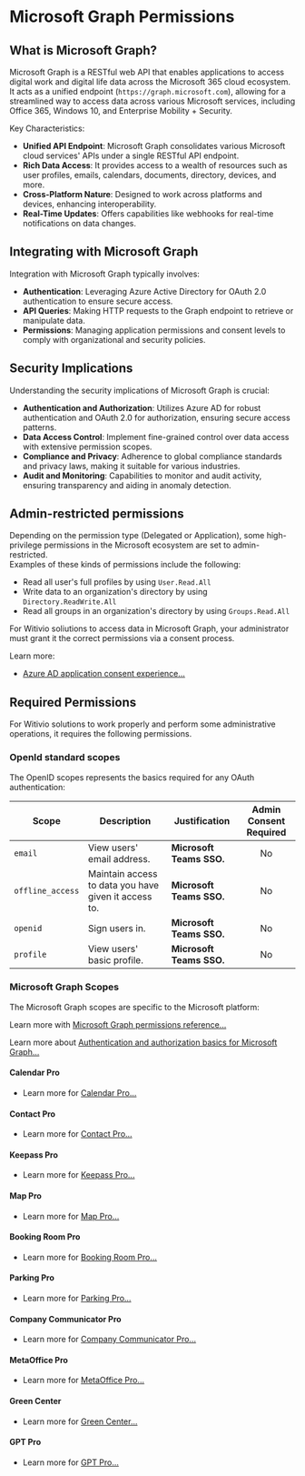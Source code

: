 # Microsoft Graph Permissions

## What is Microsoft Graph?

Microsoft Graph is a RESTful web API that enables applications to access digital work and digital life data across the Microsoft 365 cloud ecosystem. It acts as a unified endpoint (`https://graph.microsoft.com`), allowing for a streamlined way to access data across various Microsoft services, including Office 365, Windows 10, and Enterprise Mobility + Security.

Key Characteristics:
- **Unified API Endpoint**: Microsoft Graph consolidates various Microsoft cloud services' APIs under a single RESTful API endpoint.
- **Rich Data Access**: It provides access to a wealth of resources such as user profiles, emails, calendars, documents, directory, devices, and more.
- **Cross-Platform Nature**: Designed to work across platforms and devices, enhancing interoperability.
- **Real-Time Updates**: Offers capabilities like webhooks for real-time notifications on data changes.

## Integrating with Microsoft Graph

Integration with Microsoft Graph typically involves:
- **Authentication**: Leveraging Azure Active Directory for OAuth 2.0 authentication to ensure secure access.
- **API Queries**: Making HTTP requests to the Graph endpoint to retrieve or manipulate data.
- **Permissions**: Managing application permissions and consent levels to comply with organizational and security policies.

## Security Implications

Understanding the security implications of Microsoft Graph is crucial:

- **Authentication and Authorization**: Utilizes Azure AD for robust authentication and OAuth 2.0 for authorization, ensuring secure access patterns.
- **Data Access Control**: Implement fine-grained control over data access with extensive permission scopes.
- **Compliance and Privacy**: Adherence to global compliance standards and privacy laws, making it suitable for various industries.
- **Audit and Monitoring**: Capabilities to monitor and audit activity, ensuring transparency and aiding in anomaly detection.


## Admin-restricted permissions
Depending on the permission type (Delegated or Application), some high-privilege permissions in the Microsoft ecosystem are set to admin-restricted.  
Examples of these kinds of permissions include the following:
* Read all user's full profiles by using ```User.Read.All```
* Write data to an organization's directory by using ```Directory.ReadWrite.All```
* Read all groups in an organization's directory by using ```Groups.Read.All```

For Witivio soliutions to access data in Microsoft Graph, your administrator must grant it the correct permissions via a consent process.  

Learn more:
* [Azure AD application consent experience...](https://docs.microsoft.com/en-us/azure/active-directory/develop/application-consent-experience)

## Required Permissions

For Witivio solutions to work properly and perform some administrative operations, it requires the following permissions.

### OpenId standard scopes
The OpenID scopes represents the basics required for any OAuth authentication:

| Scope | Description | Justification | Admin Consent Required |
|-------|-------------|---------------|:----------------------:|
| ```email``` | View users' email address. | **Microsoft Teams SSO.** | No |
| ```offline_access``` | Maintain access to data you have given it access to. | **Microsoft Teams SSO.** | No |
| ```openid``` | Sign users in. | **Microsoft Teams SSO.** | No |
| ```profile``` | View users' basic profile. | **Microsoft Teams SSO.** | No |

### Microsoft Graph Scopes
The Microsoft Graph scopes are specific to the Microsoft platform:

Learn more with [Microsoft Graph permissions reference...](https://docs.microsoft.com/en-us/graph/permissions-reference)

Learn more about [Authentication and authorization basics for Microsoft Graph...](https://docs.microsoft.com/en-us/graph/auth/auth-concepts#microsoft-graph-permissions)


#### Calendar Pro

* Learn more for [Calendar Pro...](/architecture-security/calendar-pro/#microsoft-graph)

#### Contact Pro

* Learn more for [Contact Pro...](/architecture-security/contact-pro/#microsoft-graph)

#### Keepass Pro

* Learn more for [Keepass Pro...](/architecture-security/keepass-pro/#microsoft-graph)

#### Map Pro

* Learn more for [Map Pro...](/architecture-security/map-pro/#microsoft-graph)

#### Booking Room Pro

* Learn more for [Booking Room Pro...](/architecture-security/bookingroom-pro/#microsoft-graph)

#### Parking Pro

* Learn more for [Parking Pro...](/architecture-security/parking-pro/#microsoft-graph)


#### Company Communicator Pro

* Learn more for [Company Communicator Pro...](/architecture-security/company-communicator-pro/#microsoft-graph)

#### MetaOffice Pro

* Learn more for [MetaOffice Pro...](/architecture-security/metaoffice-pro/#microsoft-graph)

#### Green Center

* Learn more for [Green Center...](/architecture-security/green-center/#microsoft-graph)

#### GPT Pro

* Learn more for [GPT Pro...](/architecture-security/gpt-pro/#microsoft-graph)

<Classification label="public" />